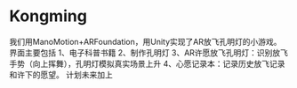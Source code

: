 # Kongming
我们用ManoMotion+ARFoundation，用Unity实现了AR放飞孔明灯的小游戏。
界面主要包括
1、电子科普书籍
2、制作孔明灯
3、AR许愿放飞孔明灯：识别放飞手势（向上挥舞），孔明灯模拟真实场景上升
4、心愿记录本：记录历史放飞记录和许下的愿望。
计划未来加上

